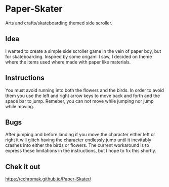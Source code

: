 # Paper-Skater
Arts and crafts/skateboarding themed side scroller.

## Idea
I wanted to create a simple side scroller game in the vein of paper boy, but for skateboarding.
Inspired by some origami I saw, I decided on theme where the items used where made with paper
like materials.

## Instructions
You must avoid running into both the flowers and the birds. In order to avoid them you use the
left and right arrow keys to move back and forth and the space bar to jump. Remeber, you can
not move while jumping nor jump while moving.

## Bugs
After jumping and before landing if you move the character either left or right it will glitch
having the character endlessly jump until it inevitably crashes into either the birds or flowers.
The current workaround is to express these limitations in the instructions, but I hope to fix 
this shortly.

## Chek it out
https://cchromak.github.io/Paper-Skater/

